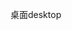 <span data-ttu-id="5b5ed-101">桌面</span><span class="sxs-lookup"><span data-stu-id="5b5ed-101">desktop</span></span>